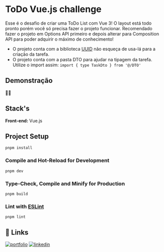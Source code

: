 # ToDo Vue.js challenge

Esse é o desafio de criar uma ToDo List com Vue 3! O layout está todo pronto porém você só precisa fazer o projeto funcionar. Recomendado fazer o projeto em Options API primeiro e depois alterar para Composition API para poder adquirir o máximo de conhecimento!

- O projeto conta com a biblioteca [UUID](https://www.npmjs.com/package/uuid) não esqueça de usa-lá para a criação da tarefa.
- O projeto conta com a pasta DTO para ajudar na tipagem da tarefa. Utilize o import assim: ```import { type TaskDto } from '@/DTO'```

## Demonstração

🚧🚧

## Stack's

**Front-end:** Vue.js

## Project Setup

```
pnpm install
```

### Compile and Hot-Reload for Development

```
pnpm dev
```

### Type-Check, Compile and Minify for Production

```
pnpm build
```

### Lint with [ESLint](https://eslint.org/)

```
pnpm lint
```

## 🔗 Links

[![portfolio](https://img.shields.io/badge/my_portfolio-000?style=for-the-badge&logo=ko-fi&logoColor=white)](https://felipeeduardodevnext.netlify.app/)
[![linkedin](https://img.shields.io/badge/linkedin-0A66C2?style=for-the-badge&logo=linkedin&logoColor=white)](https://www.linkedin.com/in/felipepereiraeduardo/)


